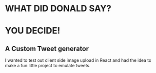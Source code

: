 # WHAT DID DONALD SAY?

# YOU DECIDE!

## A Custom Tweet generator

I wanted to test out client side image upload in React and had the idea to make a fun little project to emulate tweets.
